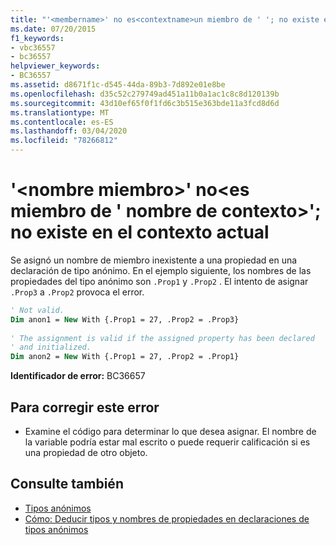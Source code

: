 ```yaml
---
title: "'<membername>' no es<contextname>un miembro de ' '; no existe en el contexto actual"
ms.date: 07/20/2015
f1_keywords:
- vbc36557
- bc36557
helpviewer_keywords:
- BC36557
ms.assetid: d8671f1c-d545-44da-89b3-7d892e01e8be
ms.openlocfilehash: d35c52c279749ad451a11b0a1ac1c8c8d120139b
ms.sourcegitcommit: 43d10ef65f0f1fd6c3b515e363bde11a3fcd8d6d
ms.translationtype: MT
ms.contentlocale: es-ES
ms.lasthandoff: 03/04/2020
ms.locfileid: "78266812"
---
```

# <a name="membername-is-not-a-member-of-contextname-it-does-not-exist-in-the-current-context"></a>'\<nombre miembro>' no\<es miembro de ' nombre de contexto>'; no existe en el contexto actual
Se asignó un nombre de miembro inexistente a una propiedad en una declaración de tipo anónimo. En el ejemplo siguiente, los nombres de las propiedades del tipo anónimo son `.Prop1` y `.Prop2` . El intento de asignar `.Prop3` a `.Prop2` provoca el error.  
  
```vb  
' Not valid.  
Dim anon1 = New With {.Prop1 = 27, .Prop2 = .Prop3}  
  
' The assignment is valid if the assigned property has been declared
' and initialized.  
Dim anon2 = New With {.Prop1 = 27, .Prop2 = .Prop1}  
```  
  
 **Identificador de error:** BC36657  
  
## <a name="to-correct-this-error"></a>Para corregir este error  
  
- Examine el código para determinar lo que desea asignar. El nombre de la variable podría estar mal escrito o puede requerir calificación si es una propiedad de otro objeto.  
  
## <a name="see-also"></a>Consulte también

- [Tipos anónimos](../../visual-basic/programming-guide/language-features/objects-and-classes/anonymous-types.md)
- [Cómo: Deducir tipos y nombres de propiedades en declaraciones de tipos anónimos](../../visual-basic/programming-guide/language-features/objects-and-classes/how-to-infer-property-names-and-types-in-anonymous-type-declarations.md)
